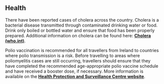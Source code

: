 ## Health

There have been reported cases of cholera across the country. Cholera is a bacterial disease transmitted through contaminated drinking water or food. Drink only boiled or bottled water and ensure that food has been properly prepared. Additional information on cholera can be found here: [**Cholera (who.int)**](https://www.who.int/news-room/fact-sheets/detail/cholera?gclid=CjwKCAjw2OiaBhBSEiwAh2ZSP6HKyQ2WUlK-7iA1QXq6KCAOXP4O_MjQhjZ_V0gz5HRx4BN4c76AchoCJCgQAvD_BwE).

Polio vaccination is recommended for all travellers from Ireland to countries where polio transmission is a risk. Before travelling to areas where poliomyelitis cases are still occurring, travellers should ensure that they have completed the recommended age-appropriate polio vaccine schedule and have received a booster dose, if necessary. More information is available on the [**Health Protection and Surveillance Centre website**](http://www.hpsc.ie/A-Z/VaccinePreventable/Polio/Guidance/).